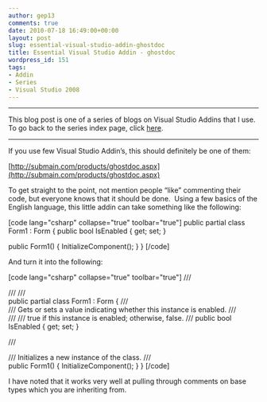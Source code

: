 ```yaml
---
author: gep13
comments: true
date: 2010-07-18 16:49:00+00:00
layout: post
slug: essential-visual-studio-addin-ghostdoc
title: Essential Visual Studio Addin - ghostdoc
wordpress_id: 151
tags:
- Addin
- Series
- Visual Studio 2008
---
```


* * *



This blog post is one of a series of blogs on Visual Studio Addins that I use.  To go back to the series index page, click [here](http://www.gep13.co.uk/blog/?p=146).



* * *



If you use few Visual Studio Addin’s, this should definitely be one of them:

[http://submain.com/products/ghostdoc.aspx](http://submain.com/products/ghostdoc.aspx)

To get straight to the point, not mention people “like” commenting their code, but everyone knows that it should be done.  Using a few basics of the English language, this little addin can take something like the following:

[code lang="csharp" collapse="true" toolbar="true"]
public partial class Form1 : Form
{
  public bool IsEnabled { get; set; }

  public Form1()
  {
    InitializeComponent();
  }
}
[/code]

And turn it into the following:

[code lang="csharp" collapse="true" toolbar="true"]
/// <summary>
/// 
/// </summary>
public partial class Form1 : Form
{
  /// <summary>
  /// Gets or sets a value indicating whether this instance is enabled.
  /// </summary>
  /// <value>
  ///     <c>true</c> if this instance is enabled; otherwise, <c>false</c>.
  /// </value>
  public bool IsEnabled { get; set; }

  /// <summary>
  /// Initializes a new instance of the <see cref="Form1"/> class.
  /// </summary>
  public Form1()
  {
    InitializeComponent();
  }
}
[/code]

I have noted that it works very well at pulling through comments on base types which you are inheriting from.
